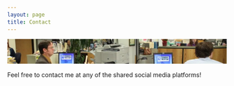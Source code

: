 ```yaml
---
layout: page
title: Contact
---
```


![the_office](/assets/img/office.png "The office")

Feel free to contact me at any of the shared social media platforms!